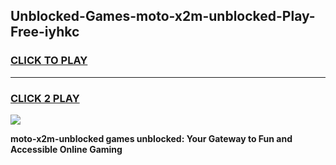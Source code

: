 
## Unblocked-Games-moto-x2m-unblocked-Play-Free-iyhkc
<h3>
<a href="https://premium76.site?title=moto-x2m-unblocked&ref=18A1">CLICK TO PLAY</a></h3>
<hr>

<h3>
<a href="https://premium76.site?title=moto-x2m-unblocked&ref=18A1">CLICK 2 PLAY</a>
  
</h3>

<a href="https://premium76.site?title=moto-x2m-unblocked&ref=18A1"><img src="https://clearcache.store/games.png"></a>


**moto-x2m-unblocked games unblocked: Your Gateway to Fun and Accessible Online Gaming**
